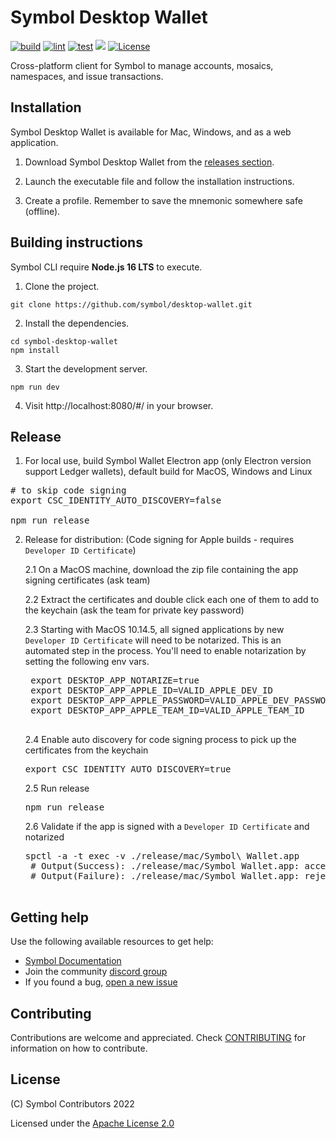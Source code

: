 # Symbol Desktop Wallet

[![build][wallet-desktop-build]][wallet-desktop-job]
[![lint][wallet-desktop-lint]][wallet-desktop-job]
[![test][wallet-desktop-test]][wallet-desktop-job]
[![][wallet-desktop-cov]][wallet-desktop-cov-link]
[![License](https://img.shields.io/badge/License-Apache%202.0-blue.svg)](https://opensource.org/licenses/Apache-2.0)

[wallet-desktop-job]: https://jenkins.symboldev.com/blue/organizations/jenkins/Symbol%2FWallets%2Fdesktop-wallet/activity/?branch=dev
[wallet-desktop-build]: https://jenkins.symboldev.com/buildStatus/icon?job=Symbol%2FWallets%2Fdesktop-wallet%2Fdev
[wallet-desktop-lint]: https://jenkins.symboldev.com/buildStatus/icon?job=Symbol%2FWallets%2Fdesktop-wallet%2Fdev&config=wallet-desktop-lint
[wallet-desktop-test]: https://jenkins.symboldev.com/buildStatus/icon?job=Symbol%2FWallets%2Fdesktop-wallet%2Fdev&config=wallet-desktop-test
[wallet-desktop-cov]: https://codecov.io/gh/symbol/desktop-wallet/branch/dev/graph/badge.svg?token=SSYYBMK0M7&flag=wallet-desktop
[wallet-desktop-cov-link]: https://codecov.io/gh/symbol/desktop-wallet/tree/dev/

Cross-platform client for Symbol to manage accounts, mosaics, namespaces, and issue transactions.

## Installation

Symbol Desktop Wallet is available for Mac, Windows, and as a web application.

1. Download Symbol Desktop Wallet from the [releases section](https://github.com/symbol/desktop-wallet/releases).

2. Launch the executable file and follow the installation instructions.

3. Create a profile. Remember to save the mnemonic somewhere safe (offline).

## Building instructions

Symbol CLI require **Node.js 16 LTS** to execute.

1. Clone the project.

```
git clone https://github.com/symbol/desktop-wallet.git
```

2. Install the dependencies.
```
cd symbol-desktop-wallet
npm install
```

3. Start the development server.

```
npm run dev
```

4. Visit http://localhost:8080/#/ in your browser.

## Release
1. For local use, build Symbol Wallet Electron app (only Electron version support Ledger wallets), default build for MacOS, Windows and Linux

<pre>
# to skip code signing
export CSC_IDENTITY_AUTO_DISCOVERY=false

npm run release
</pre>

2. Release for distribution: (Code signing for Apple builds - requires `Developer ID Certificate`)

    2.1 On a MacOS machine, download the zip file containing the app signing certificates (ask team)

    2.2 Extract the certificates and double click each one of them to add to the keychain (ask the team for private key password)

    2.3 Starting with MacOS 10.14.5, all signed applications by new `Developer ID Certificate` will need to be notarized. This is an automated step in the process. You'll need to enable notarization by setting the following env vars.

    <pre>
    export DESKTOP_APP_NOTARIZE=true
    export DESKTOP_APP_APPLE_ID=VALID_APPLE_DEV_ID
    export DESKTOP_APP_APPLE_PASSWORD=VALID_APPLE_DEV_PASSWORD
    export DESKTOP_APP_APPLE_TEAM_ID=VALID_APPLE_TEAM_ID
    </pre>

    2.4 Enable auto discovery for code signing process to pick up the certificates from the keychain

    <pre>export CSC_IDENTITY_AUTO_DISCOVERY=true</pre>

    2.5 Run release
    <pre>npm run release</pre>

    2.6 Validate if the app is signed with a `Developer ID Certificate` and notarized

    <pre>spctl -a -t exec -v ./release/mac/Symbol\ Wallet.app
    # Output(Success): ./release/mac/Symbol Wallet.app: accepted source=Notarized Developer ID
    # Output(Failure): ./release/mac/Symbol Wallet.app: rejected source=Unnotarized Developer ID
    </pre>

## Getting help

Use the following available resources to get help:

- [Symbol Documentation][docs]
- Join the community [discord group][discord]
- If you found a bug, [open a new issue][issues]

## Contributing

Contributions are welcome and appreciated.
Check [CONTRIBUTING](CONTRIBUTING.md) for information on how to contribute.

## License

(C) Symbol Contributors 2022

Licensed under the [Apache License 2.0](LICENSE)

[self]: https://github.com/symbol/desktop-wallet
[docs]: https://docs.symbol.dev
[issues]: https://github.com/symbol/desktop-wallet/issues
[discord]: https://discord.gg/NMA9YQ55td
